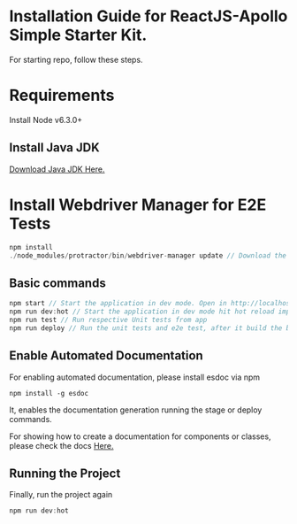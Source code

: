 # Installation Guide for ReactJS-Apollo Simple Starter Kit.
For starting repo, follow these steps.

# Requirements
Install Node v6.3.0+

## Install Java JDK
[Download Java JDK Here.](http://www.oracle.com/technetwork/java/javase/downloads/jdk8-downloads-2133151.html)

# Install Webdriver Manager for E2E Tests

```js
npm install
./node_modules/protractor/bin/webdriver-manager update // Download the Selenium driver
```

## Basic commands

```js
npm start // Start the application in dev mode. Open in http://localhost:3000
npm run dev:hot // Start the application in dev mode hit hot reload implementation. Open in http://localhost:8080
npm run test // Run respective Unit tests from app
npm run deploy // Run the unit tests and e2e test, after it build the bundle. Show in http://localhost:8000
```

## Enable Automated Documentation

For enabling automated documentation, please install esdoc via npm

```
npm install -g esdoc
```
It, enables the documentation generation running the stage or deploy commands.

For showing how to create a documentation for components or classes, please check the docs [Here.](https://esdoc.org/) 

## Running the Project

Finally, run the project again

```js
npm run dev:hot
``` 
